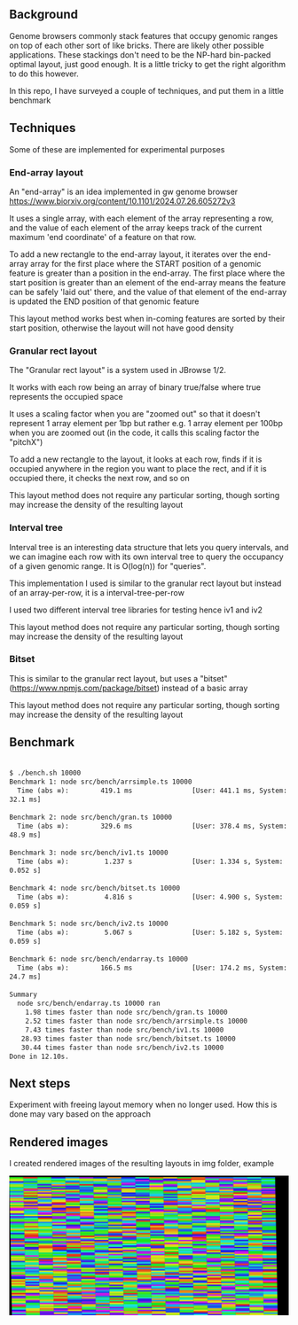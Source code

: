 ## Background

Genome browsers commonly stack features that occupy genomic ranges on top of
each other sort of like bricks. There are likely other possible applications.
These stackings don't need to be the NP-hard bin-packed optimal layout, just
good enough. It is a little tricky to get the right algorithm to do this
however.

In this repo, I have surveyed a couple of techniques, and put them in a little
benchmark

## Techniques

Some of these are implemented for experimental purposes

### End-array layout

An "end-array" is an idea implemented in gw genome browser
https://www.biorxiv.org/content/10.1101/2024.07.26.605272v3

It uses a single array, with each element of the array representing a row, and
the value of each element of the array keeps track of the current maximum 'end
coordinate' of a feature on that row.

To add a new rectangle to the end-array layout, it iterates over the end-array
array for the first place where the START position of a genomic feature is
greater than a position in the end-array. The first place where the start
position is greater than an element of the end-array means the feature can be
safely 'laid out' there, and the value of that element of the end-array is
updated the END position of that genomic feature

This layout method works best when in-coming features are sorted by their start
position, otherwise the layout will not have good density

### Granular rect layout

The "Granular rect layout" is a system used in JBrowse 1/2.

It works with each row being an array of binary true/false where true represents
the occupied space

It uses a scaling factor when you are "zoomed out" so that it doesn't represent
1 array element per 1bp but rather e.g. 1 array element per 100bp when you are
zoomed out (in the code, it calls this scaling factor the "pitchX")

To add a new rectangle to the layout, it looks at each row, finds if it is
occupied anywhere in the region you want to place the rect, and if it is
occupied there, it checks the next row, and so on

This layout method does not require any particular sorting, though sorting may
increase the density of the resulting layout

### Interval tree

Interval tree is an interesting data structure that lets you query intervals,
and we can imagine each row with its own interval tree to query the occupancy of
a given genomic range. It is O(log(n)) for "queries".

This implementation I used is similar to the granular rect layout but instead of
an array-per-row, it is a interval-tree-per-row

I used two different interval tree libraries for testing hence iv1 and iv2

This layout method does not require any particular sorting, though sorting may
increase the density of the resulting layout

### Bitset

This is similar to the granular rect layout, but uses a "bitset"
(https://www.npmjs.com/package/bitset) instead of a basic array

This layout method does not require any particular sorting, though sorting may
increase the density of the resulting layout

## Benchmark

```

$ ./bench.sh 10000
Benchmark 1: node src/bench/arrsimple.ts 10000
  Time (abs ≡):        419.1 ms               [User: 441.1 ms, System: 32.1 ms]

Benchmark 2: node src/bench/gran.ts 10000
  Time (abs ≡):        329.6 ms               [User: 378.4 ms, System: 48.9 ms]

Benchmark 3: node src/bench/iv1.ts 10000
  Time (abs ≡):         1.237 s               [User: 1.334 s, System: 0.052 s]

Benchmark 4: node src/bench/bitset.ts 10000
  Time (abs ≡):         4.816 s               [User: 4.900 s, System: 0.059 s]

Benchmark 5: node src/bench/iv2.ts 10000
  Time (abs ≡):         5.067 s               [User: 5.182 s, System: 0.059 s]

Benchmark 6: node src/bench/endarray.ts 10000
  Time (abs ≡):        166.5 ms               [User: 174.2 ms, System: 24.7 ms]

Summary
  node src/bench/endarray.ts 10000 ran
    1.98 times faster than node src/bench/gran.ts 10000
    2.52 times faster than node src/bench/arrsimple.ts 10000
    7.43 times faster than node src/bench/iv1.ts 10000
   28.93 times faster than node src/bench/bitset.ts 10000
   30.44 times faster than node src/bench/iv2.ts 10000
Done in 12.10s.
```

## Next steps

Experiment with freeing layout memory when no longer used. How this is done may
vary based on the approach

## Rendered images

I created rendered images of the resulting layouts in img folder, example

![](img/endarr.png)

